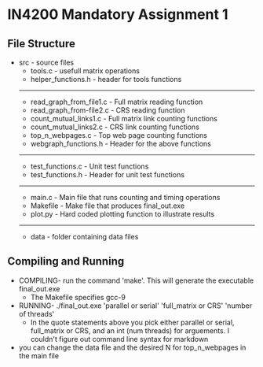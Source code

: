 # IN4200 Mandatory Assignment 1 #
## File Structure ##
* src - source files
  * tools.c - usefull matrix operations
  * helper_functions.h - header for tools functions
  -----------------------
  * read_graph_from_file1.c - Full matrix reading function
  * read_graph_from-file2.c - CRS reading function
  * count_mutual_links1.c - Full matrix link counting functions
  * count_mutual_links2.c - CRS link counting functions
  * top_n_webpages.c - Top web page counting functions
  * webgraph_functions.h - Header for the above functions
  ----------------------
  * test_functions.c - Unit test functions
  * test_functions.h - Header for unit test functions
  ---------------------
  * main.c - Main file that runs counting and timing operations
  * Makefile - Make file that produces final_out.exe
  * plot.py - Hard coded plotting function to illustrate results
  ---------------------
  * data - folder containing data files
## Compiling and Running ##
* COMPILING- run the command 'make'. This will generate the executable final_out.exe
  * The Makefile specifies gcc-9
* RUNNING- ./final_out.exe 'parallel or serial' 'full_matrix or CRS' 'number of threads'
  * In the quote statements above you pick either parallel or serial, full_matrix or CRS, and an int (num threads) for arguements. I couldn't figure out command line syntax for markdown
* you can change the data file and the desired N for top_n_webpages in the main file

  
  
